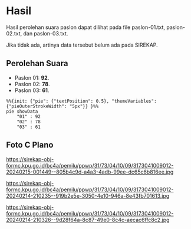 # Hasil

Hasil perolehan suara paslon dapat dilihat pada file paslon-01.txt, paslon-02.txt, dan paslon-03.txt.

Jika tidak ada, artinya data tersebut belum ada pada SIREKAP.

## Perolehan Suara

 * Paslon 01: **92**.
 * Paslon 02: **78**.
 * Paslon 03: **61**.

```mermaid
%%{init: {"pie": {"textPosition": 0.5}, "themeVariables": {"pieOuterStrokeWidth": "5px"}} }%%
pie showData
    "01" : 92
    "02" : 78
    "03" : 61
```
## Foto C Plano

https://sirekap-obj-formc.kpu.go.id/bc4a/pemilu/ppwp/31/73/04/10/09/3173041009012-20240215-001449--805b4c9d-a4a3-4adb-99ee-dc65c6b816ee.jpg

https://sirekap-obj-formc.kpu.go.id/bc4a/pemilu/ppwp/31/73/04/10/09/3173041009012-20240214-210235--919b2e5e-3050-4e10-946a-8e43fb701613.jpg

https://sirekap-obj-formc.kpu.go.id/bc4a/pemilu/ppwp/31/73/04/10/09/3173041009012-20240214-210326--9d28f64a-8c87-49e0-8c4c-aecac6ffc8c2.jpg
